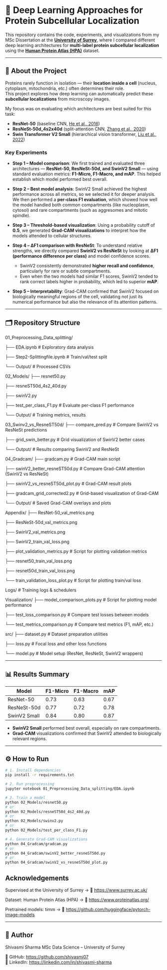 # 🧬 Deep Learning Approaches for Protein Subcellular Localization

This repository contains the code, experiments, and visualizations from my MSc Dissertation at the **[University of Surrey](https://www.surrey.ac.uk/)**, where I compared different deep learning architectures for **multi-label protein subcellular localization** using the **[Human Protein Atlas (HPA)](https://www.proteinatlas.org/)** dataset.

---

## 📌 About the Project
Proteins rarely function in isolation — their **location inside a cell** (nucleus, cytoplasm, mitochondria, etc.) often determines their role.  
This project explores how deep learning can automatically predict these **subcellular localizations** from microscopy images.  

My focus was on evaluating which architectures are best suited for this task:
- **ResNet-50** (baseline CNN, [He et al., 2016](https://arxiv.org/abs/1512.03385))  
- **ResNeSt-50d_4s2x40d** (split-attention CNN, [Zhang et al., 2020](https://arxiv.org/abs/2004.08955))  
- **Swin Transformer V2 Small** (hierarchical vision transformer, [Liu et al., 2022](https://arxiv.org/abs/2111.09883))  

### Key Experiments
- **Step 1 – Model comparison**: We first trained and evaluated three architectures — **ResNet-50, ResNeSt-50d, and SwinV2 Small** — using standard evaluation metrics: **F1-Micro, F1-Macro, and mAP**. This helped establish which model performed best overall.  

- **Step 2 – Best model analysis**: SwinV2 Small achieved the highest performance across all metrics, so we selected it for deeper analysis. We then performed a **per-class F1 evaluation**, which showed how well the model handled both common compartments (like nucleoplasm, cytosol) and rare compartments (such as aggresomes and mitotic spindle).  

- **Step 3 – Threshold-based visualization**: Using a probability cutoff of **0.5**, we generated **Grad-CAM visualizations** to interpret how the models attended to cellular structures.  

- **Step 4 – ΔF1 comparison with ResNeSt**: To understand relative strengths, we directly compared **SwinV2 vs ResNeSt** by looking at **ΔF1 (performance difference per class)** and model confidence scores.  
  - SwinV2 consistently demonstrated **higher recall and confidence**, particularly for rare or subtle compartments.  
  - Even when the two models had similar F1 scores, SwinV2 tended to rank correct labels higher in probability, which led to superior **mAP**.  

- **Step 5 – Interpretability**: Grad-CAM confirmed that SwinV2 focused on biologically meaningful regions of the cell, validating not just its numerical performance but also the relevance of its attention patterns.  

---

## 🗂 Repository Structure
01_Preprocessing_Data_splitting/

├── EDA.ipynb # Exploratory data analysis

├── Step2-Splittingfile.ipynb # Train/val/test split

└── Output/ # Processed CSVs

02_Models/
├── resnet50.py

├── resneST50d_4s2_40d.py

├── swinV2.py

├── test_per_class_F1.py # Evaluate per-class F1 performance

└── Output/ # Training metrics, results

03_Swinv2_vs_ResneST50d/
├── compare_pred.py # Compare SwinV2 vs ResNeSt predictions

├── grid_swin_better.py # Grid visualization of SwinV2 better cases

└── Output/ # Results comparing SwinV2 and ResNeSt

04_Gradcam/
├── gradcam.py # Grad-CAM main script

├── swinV2_better_resneST50d.py # Compare Grad-CAM attention (SwinV2 vs ResNeSt)

├── swinV2_vs_resneST50d_plot.py # Grad-CAM result plots

├── gradcam_grid_corrected2.py # Grid-based visualization of Grad-CAM

└── Output/ # Saved Grad-CAM overlays and plots

Appendix/
├── ResNet-50_val_metrics.png

├── ResNeSt-50d_val_metrics.png

├── SwinV2_val_metrics.png

├── SwinV2_train_val_loss.png

├── plot_validation_metrics.py # Script for plotting validation metrics

├── resnet50_train_val_loss.png

├── resnet50d_train_val_loss.png

└── train_validation_loss_plot.py # Script for plotting train/val loss

Logs/ # Training logs & schedulers

Visualization/
├── model_comparison_plots.py # Script for plotting model performance

├── test_loss_comparison.py # Compare test losses between models

└── test_metrics_comparison.py # Compare test metrics (F1, mAP, etc.)

src/
├── dataset.py # Dataset preparation utilities

├── loss.py # Focal loss and other loss functions

└── model.py # Model setup (ResNet, ResNeSt, SwinV2 wrappers)


---

## 📊 Results Summary
| Model          | F1-Micro | F1-Macro | mAP  |
|----------------|----------|----------|------|
| ResNet-50      | 0.73     | 0.63     | 0.67 |
| ResNeSt-50d    | 0.77     | 0.72     | 0.78 |
| SwinV2 Small   | 0.84     | 0.80     | 0.87 |

- **SwinV2 Small** performed best overall, especially on rare compartments.  
- **Grad-CAM** visualizations confirmed that SwinV2 attended to biologically relevant regions.  

---

## ⚙️ How to Run
```bash
# 1. Install dependencies
pip install -r requirements.txt

# 2. Run preprocessing
jupyter notebook 01_Preprocessing_Data_splitting/EDA.ipynb

# 3. Train a model
python 02_Models/resnet50.py
# or
python 02_Models/resneST50d_4s2_40d.py
# or
python 02_Models/swinv2.py
# or
python 02_Models/test_per_class_F1.py

# 4. Generate Grad-CAM visualizations
python 04_Gradcam/gradcam.py
# or
python 04_Gradcam/swinV2_better_resneST50d.py
# or
python 04_Gradcam/swinV2_vs_resneST50d_plot.py

````` 
## Acknowledgements

Supervised at the University of Surrey → 🔗 https://www.surrey.ac.uk/

Dataset: Human Protein Atlas (HPA) → 🔗 https://www.proteinatlas.org/

Pretrained models: timm → 🔗 https://github.com/huggingface/pytorch-image-models

---
## 👤 Author
Shivasmi Sharma
MSc Data Science – University of Surrey

🔗 GitHub: https://github.com/shivasmi07  
🔗 LinkedIn: https://linkedin.com/in/shivasmi-sharma  